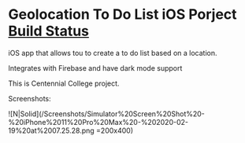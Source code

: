 # Geolocation To Do List iOS Porject [Build Status](https://travis-ci.org/joemccann/dillinger.svg?branch=master)


iOS app that allows tou to create a to do list based on a location.

Integrates with Firebase and have dark mode support


This is Centennial College project.



Screenshots:


![N|Solid](/Screenshots/Simulator%20Screen%20Shot%20-%20iPhone%2011%20Pro%20Max%20-%202020-02-19%20at%2007.25.28.png =200x400)